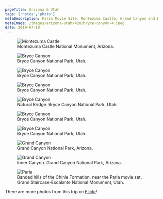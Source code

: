 ```yaml
---
pageTitle: Arizona & Utah
tags: ['notes','photo']
metaDescription: Paria Movie Site, Montezuma Castle, Grand Canyon and Bryce Canyon.
metaImage: /images/arizona-utah/420/bryce-canyon-4.jpeg
date: 2019-07-18
---
```

<figure class="pull--both">
    <img src="/images/arizona-utah/1024/montezuma-1.jpeg" alt="Montezuma Castle">
<figcaption>
Montezuma Castle National Monument, Arizona.</figcaption>
</figure>
<figure class="pull--both">
    <img src="/images/arizona-utah/1024/bryce-canyon-1.jpeg" alt="Bryce Canyon">
<figcaption>Bryce Canyon National Park, Utah.</figcaption>
</figure>
<figure>
    <img src="/images/arizona-utah/768/bryce-canyon-2.jpeg" alt="Bryce Canyon">
<figcaption>Bryce Canyon National Park, Utah.</figcaption>
</figure> 
<figure>
    <img src="/images/arizona-utah/768/bryce-canyon-3.jpeg" alt="Bryce Canyon">
    <figcaption>Bryce Canyon National Park, Utah.</figcaption>
</figure>
<figure class="pull--both">
        <img src="/images/arizona-utah/1024/bryce-canyon-4.jpeg" alt="Bryce Canyon">
    <figcaption>Natural Bridge. Bryce Canyon National Park, Utah. </figcaption>
</figure>
<figure class="pull--both">
    <img src="/images/arizona-utah/1024/bryce-canyon-5.jpeg" alt="Bryce Canyon">
    <figcaption>Bryce Canyon National Park, Utah. </figcaption>
</figure>

<figure>
    <img src="/images/arizona-utah/768/bryce-canyon-7.jpeg" alt="Bryce Canyon">
    <figcaption>Bryce Canyon National Park, Utah.</figcaption>
</figure>
<figure>
    <img src="/images/arizona-utah/1024/grand-canyon-1.jpeg" alt="Grand Canyon">
    <figcaption>Grand Canyon National Park, Arizona. </figcaption>
</figure>
<figure class="pull--both">
    <img src="/images/arizona-utah/1024/grand-canyon-2.jpeg" alt="Grand Canyon">
    <figcaption> Inner Canyon. Grand Canyon National Park, Arizona. </figcaption>
</figure>
<figure class="pull--both">
    <img src="/images/arizona-utah/1024/paria-ut-1.jpeg" alt="Paria">
    <figcaption>Banded hills of the Chinle Formation, near the Paria movie set. Grand Staircase-Escalante National Monument, Utah. </figcaption>
</figure>

<div class="text_center">There are more photos from this trip on <a href="https://flickr.com/photos/joshuacrain/albums/72157670159343188" rel="noopener">Flickr</a>!</div>
